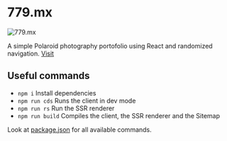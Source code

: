 # 779.mx

![779.mx](https://i.imgur.com/RsOlrtr.gif)

A simple Polaroid photography portofolio using React and randomized navigation. [Visit](https://779.mx)

## Useful commands

+ `npm i` Install dependencies
+ `npm run cds` Runs the client in dev mode
+ `npm run rs` Run the SSR renderer
+ `npm run build` Compiles the client, the SSR renderer and the Sitemap

Look at [package.json](package.json) for all available commands.
